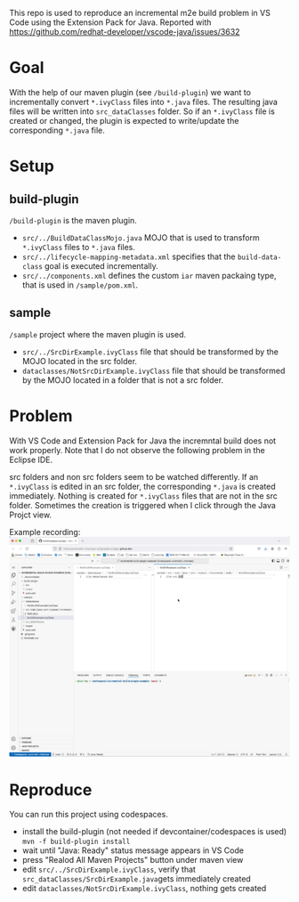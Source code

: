 This repo is used to reproduce an incremental m2e build problem in VS Code using the Extension Pack for Java.
Reported with https://github.com/redhat-developer/vscode-java/issues/3632

# Goal
With the help of our maven plugin (see `/build-plugin`) we want to incrementally convert `*.ivyClass` files into `*.java` files. The resulting java files will be written into `src_dataClasses` folder. So if an `*.ivyClass` file is created or changed, the plugin is expected to write/update the corresponding `*.java` file.

# Setup
## build-plugin
`/build-plugin` is the maven plugin.

- `src/../BuildDataClassMojo.java` MOJO that is used to transform `*.ivyClass` files to `*.java` files.
- `src/../lifecycle-mapping-metadata.xml` specifies that the `build-data-class` goal is executed incrementally.
- `src/../components.xml` defines the custom `iar` maven packaing type, that is used in `/sample/pom.xml`.

## sample
`/sample` project where the maven plugin is used.

- `src/../SrcDirExample.ivyClass` file that should be transformed by the MOJO located in the src folder.
- `dataclasses/NotSrcDirExample.ivyClass` file that should be transformed by the MOJO located in a folder that is not a src folder.

# Problem
With VS Code and Extension Pack for Java the incremntal build does not work properly. Note that I do not observe the following problem in the Eclipse IDE.

src folders and non src folders seem to be watched differently. If an `*.ivyClass` is edited in an src folder, the corresponding `*.java` is created immediately. Nothing is created for `*.ivyClass` files that are not in the src folder. Sometimes the creation is triggered when I click through the Java Projct view.

Example recording:
![image info](problem.gif)

# Reproduce
You can run this project using codespaces.

- install the build-plugin (not needed if devcontainer/codespaces is used) `mvn -f build-plugin install`
- wait until "Java: Ready" status message appears in VS Code
- press "Realod All Maven Projects" button under maven view
- edit `src/../SrcDirExample.ivyClass`, verify that `src_dataClasses/SrcDirExample.java`gets immediately created
- edit `dataclasses/NotSrcDirExample.ivyClass`, nothing gets created